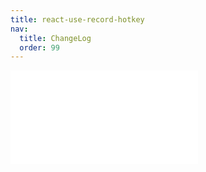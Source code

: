```yaml
---
title: react-use-record-hotkey
nav:
  title: ChangeLog
  order: 99
---
```


<embed src="../packages/react-use-record-hotkey/CHANGELOG.md"></embed>
